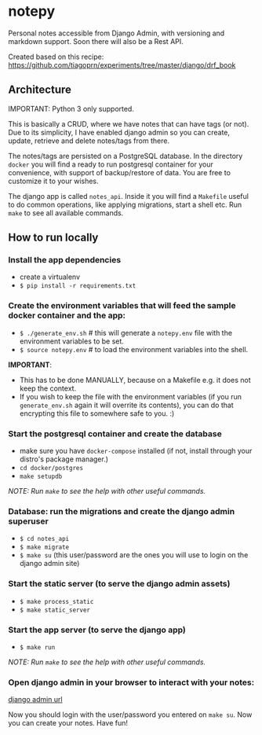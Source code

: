 # notepy 

Personal notes accessible from Django Admin, with versioning and markdown support. Soon there will also be a Rest API. 

Created based on this recipe: https://github.com/tiagoprn/experiments/tree/master/django/drf_book

## Architecture

IMPORTANT: Python 3 only supported.

This is basically a CRUD, where we have notes that can have tags (or not). Due to its simplicity, I have enabled django 
admin so you can create, update, retrieve and delete notes/tags from there. 

The notes/tags are persisted on a PostgreSQL database. In the directory `docker` you will find a ready to run 
postgresql container for your convenience, with support of backup/restore of data. You are free to customize it to your
wishes.   

The django app is called `notes_api`. Inside it you will find a `Makefile` useful to do common operations, 
like applying migrations, start a shell etc. Run `make` to see all available commands. 

## How to run locally

### Install the app dependencies
- create a virtualenv
- `$ pip install -r requirements.txt`


### Create the environment variables that will feed the sample docker container and the app: 

- `$ ./generate_env.sh`  # this will generate a `notepy.env` file with the environment variables to be set. 
- `$ source notepy.env`  # to load the environment variables into the shell. 

**IMPORTANT**: 
- This has to be done MANUALLY, because on a Makefile e.g. it does not keep the context.
- If you wish to keep the file with the environment variables (if you run `generate_env.sh` again 
it will overrite its contents), you can do that encrypting this file to somewhere safe to you. :) 

### Start the postgresql container and create the database
- make sure you have `docker-compose` installed (if not, install through your distro's package manager.)
- `cd docker/postgres`
- `make setupdb` 

*NOTE: Run `make` to see the help with other useful commands.*


### Database: run the migrations and create the django admin superuser
- `$ cd notes_api`
- `$ make migrate`
- `$ make su` (this user/password are the ones you will use to login on the django admin site)


### Start the static server (to serve the django admin assets)
- `$ make process_static`
- `$ make static_server` 


### Start the app server (to serve the django app)
- `$ make run`

*NOTE: Run `make` to see the help with other useful commands.*

### Open django admin in your browser to interact with your notes: 

[django admin url](http://localhost:8000/admin)

Now you should login with the user/password you entered on `make su`. Now you can create your notes. Have fun!
